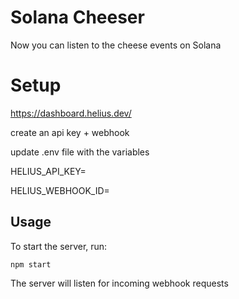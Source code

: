 # Solana Cheeser

Now you can listen to the cheese events on Solana

# Setup 

https://dashboard.helius.dev/

create an api key + webhook

update .env file with the variables

HELIUS_API_KEY=

HELIUS_WEBHOOK_ID=

## Usage

To start the server, run:
```
npm start
```

The server will listen for incoming webhook requests 
